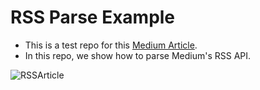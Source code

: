 # RSS Parse Example

- This is a test repo for this [Medium Article](https://medium.com/@ktuusj/dart-parsing-rss-153497e686f5).
- In this repo, we show how to parse Medium's RSS API.

![RSSArticle](https://github.com/user-attachments/assets/0996497a-a630-4e75-a567-e5f54aa850a3)
